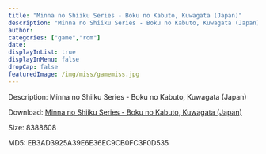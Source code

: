 ```yaml
---
title: "Minna no Shiiku Series - Boku no Kabuto, Kuwagata (Japan)"
description: "Minna no Shiiku Series - Boku no Kabuto, Kuwagata (Japan)"
author: 
categories: ["game","rom"]
date: 
displayInList: true
displayInMenu: false
dropCap: false
featuredImage: /img/miss/gamemiss.jpg
---
```


Description: Minna no Shiiku Series - Boku no Kabuto, Kuwagata (Japan)

Download: <a style="text-decoration:underline;" href="https://mega.nz/#!zTAyQIoD!WhaL_0oSxyUhmHnZ5sPNFHS3-flzrrZUtivOWpQwsu0" target = "_blank" rel = "nofollow" > Minna no Shiiku Series - Boku no Kabuto, Kuwagata (Japan)</a>

Size: 8388608

MD5: EB3AD3925A39E6E36EC9CB0FC3F0D535

